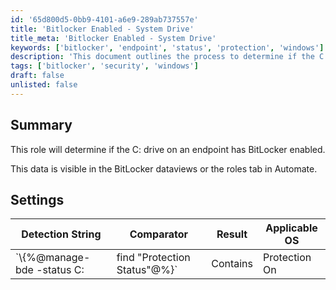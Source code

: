 ```yaml
---
id: '65d800d5-0bb9-4101-a6e9-289ab737557e'
title: 'Bitlocker Enabled - System Drive'
title_meta: 'Bitlocker Enabled - System Drive'
keywords: ['bitlocker', 'endpoint', 'status', 'protection', 'windows']
description: 'This document outlines the process to determine if the C: drive on an endpoint has BitLocker enabled. It includes information on accessing the data through BitLocker dataviews or the roles tab in ConnectWise Automate, along with the necessary detection string and settings.'
tags: ['bitlocker', 'security', 'windows']
draft: false
unlisted: false
---
```


## Summary

This role will determine if the C: drive on an endpoint has BitLocker enabled.

This data is visible in the BitLocker dataviews or the roles tab in Automate.

## Settings

| Detection String                                     | Comparator | Result        | Applicable OS |
|-----------------------------------------------------|------------|---------------|----------------|
| `\\\{%@manage-bde -status C: | find "Protection Status"@%}` | Contains   | Protection On | Windows OS     |





